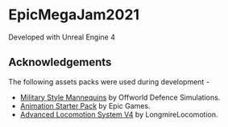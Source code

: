 # EpicMegaJam2021

Developed with Unreal Engine 4


## Acknowledgements

The following assets packs were used during development - 
 - [Military Style Mannequins](https://www.unrealengine.com/marketplace/en-US/product/c456f4551dc9416cb9370707450f980e) by Offworld Defence Simulations.
 - [Animation Starter Pack](https://www.unrealengine.com/marketplace/en-US/product/animation-starter-pack) by Epic Games.
 - [Advanced Locomotion System V4](https://www.unrealengine.com/marketplace/en-US/product/advanced-locomotion-system-v1/) by LongmireLocomotion.
